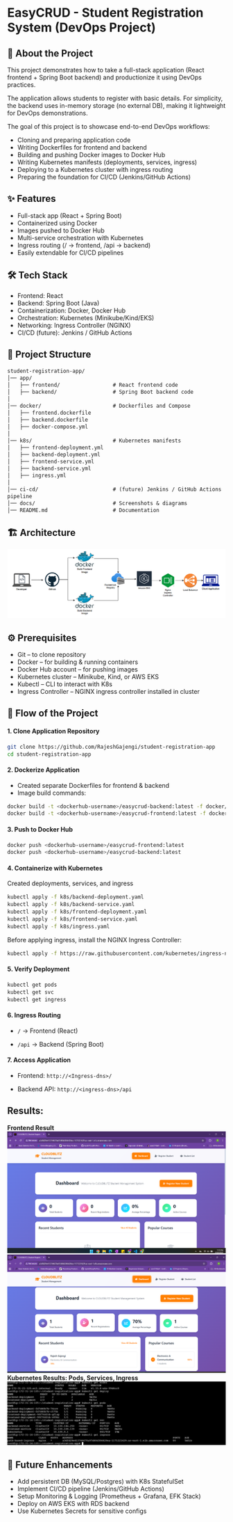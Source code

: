 # EasyCRUD - Student Registration System (DevOps Project)

## 📖 About the Project

This project demonstrates how to take a full-stack application (React frontend + Spring Boot backend) and productionize it using DevOps practices.

The application allows students to register with basic details. For simplicity, the backend uses in-memory storage (no external DB), making it lightweight for DevOps demonstrations.

The goal of this project is to showcase end-to-end DevOps workflows:

- Cloning and preparing application code
- Writing Dockerfiles for frontend and backend
- Building and pushing Docker images to Docker Hub
- Writing Kubernetes manifests (deployments, services, ingress)
- Deploying to a Kubernetes cluster with ingress routing
- Preparing the foundation for CI/CD (Jenkins/GitHub Actions)

## ✨ Features

- Full-stack app (React + Spring Boot)
- Containerized using Docker
- Images pushed to Docker Hub
- Multi-service orchestration with Kubernetes
- Ingress routing (/ → frontend, /api → backend)
- Easily extendable for CI/CD pipelines

## 🛠️ Tech Stack

- Frontend: React
- Backend: Spring Boot (Java)
- Containerization: Docker, Docker Hub
- Orchestration: Kubernetes (Minikube/Kind/EKS)
- Networking: Ingress Controller (NGINX)
- CI/CD (future): Jenkins / GitHub Actions

## 📂 Project Structure
```
student-registration-app/
│── app/
│   ├── frontend/                 # React frontend code
│   ├── backend/                  # Spring Boot backend code
│
│── docker/                       # Dockerfiles and Compose
│   ├── frontend.dockerfile
│   ├── backend.dockerfile
│   ├── docker-compose.yml
│
│── k8s/                          # Kubernetes manifests
│   ├── frontend-deployment.yml
│   ├── backend-deployment.yml
│   ├── frontend-service.yml
│   ├── backend-service.yml
│   ├── ingress.yml
│
│── ci-cd/                        # (future) Jenkins / GitHub Actions pipeline
│── docs/                         # Screenshots & diagrams
│── README.md                     # Documentation

```
<!-- │── .env.example                  # Example environment variables -->

## 🏗️ Architecture
![Architecture](docs/Architecture.png)

## ⚙️ Prerequisites

- Git – to clone repository
- Docker – for building & running containers
- Docker Hub account – for pushing images
- Kubernetes cluster – Minikube, Kind, or AWS EKS
- Kubectl – CLI to interact with K8s
- Ingress Controller – NGINX ingress controller installed in cluster

## 🔄 Flow of the Project
#### 1. Clone Application Repository

```bash
git clone https://github.com/RajeshGajengi/student-registration-app
cd student-registration-app
```

#### 2. Dockerize Application

- Created separate Dockerfiles for frontend & backend
- Image build commands:
```bash
docker build -t <dockerhub-username>/easycrud-backend:latest -f docker/backend.dockerfile ./app/backend
docker build -t <dockerhub-username>/easycrud-frontend:latest -f docker/frontend.dockerfile ./app/frontend
```

#### 3. Push to Docker Hub
```bash
docker push <dockerhub-username>/easycrud-frontend:latest
docker push <dockerhub-username>/easycrud-backend:latest
```

#### 4. Containerize with Kubernetes

Created deployments, services, and ingress
```bash
kubectl apply -f k8s/backend-deployment.yaml
kubectl apply -f k8s/backend-service.yaml
kubectl apply -f k8s/frontend-deployment.yaml
kubectl apply -f k8s/frontend-service.yaml
kubectl apply -f k8s/ingress.yaml
```
Before applying ingress, install the NGINX Ingress Controller:
```bash
kubectl apply -f https://raw.githubusercontent.com/kubernetes/ingress-nginx/main/deploy/static/provider/cloud/deploy.yaml
```
#### 5. Verify Deployment
```bash
kubectl get pods
kubectl get svc
kubectl get ingress

```

#### 6. Ingress Routing

- `/` → Frontend (React)

- `/api` → Backend (Spring Boot)

#### 7. Access Application

- Frontend: `http://<Ingress-dns>/`

- Backend API: `http://<ingress-dns>/api`


## Results:
**Frontend Result**
![Frontend](docs/frontend.png)
![Frontend](docs/frontend_with_user.png)
**Kubernetes Results: Pods, Services, Ingress**
![K8s Pods,Service and Ingress](docs/k8s_objects.png)


## 🚀 Future Enhancements

- Add persistent DB (MySQL/Postgres) with K8s StatefulSet
- Implement CI/CD pipeline (Jenkins/GitHub Actions)
- Setup Monitoring & Logging (Prometheus + Grafana, EFK Stack)
- Deploy on AWS EKS with RDS backend
- Use Kubernetes Secrets for sensitive configs